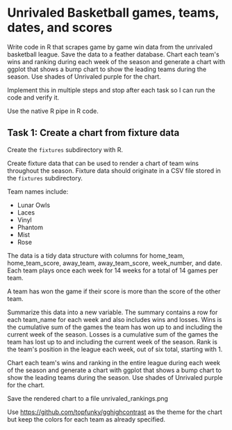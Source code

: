 # Unrivaled Basketball games, teams, dates, and scores

Write code in R that scrapes game by game win data from the unrivaled basketball league. Save the data to a feather database. Chart each team's wins and ranking during each week of the season and generate a chart with ggplot that shows a bump chart to show the leading teams during the season. Use shades of Unrivaled purple for the chart.

Implement this in multiple steps and stop after each task so I can run the code and verify it.

Use the native R pipe in R code.

## Task 1: Create a chart from fixture data

Create the `fixtures` subdirectory with R.

Create fixture data that can be used to render a chart of team wins throughout the season. Fixture data should originate in a CSV file stored in the `fixtures` subdirectory.

Team names include:

- Lunar Owls
- Laces
- Vinyl
- Phantom
- Mist
- Rose

The data is a tidy data structure with columns for home_team, home_team_score, away_team, away_team_score, week_number, and date. Each team plays once each week for 14 weeks for a total of 14 games per team.

A team has won the game if their score is more than the score of the other team.

Summarize this data into a new variable. The summary contains a row for each team_name for each week and also includes wins and losses. Wins is the cumulative sum of the games the team has won up to and including the current week of the season. Losses is a cumulative sum of the games the team has lost up to and including the current week of the season. Rank is the team's position in the league each week, out of six total, starting with 1.

Chart each team's wins and ranking in the entire league during each week of the season and generate a chart with ggplot that shows a bump chart to show the leading teams during the season. Use shades of Unrivaled purple for the chart.

Save the rendered chart to a file unrivaled_rankings.png

Use https://github.com/topfunky/gghighcontrast as the theme for the chart but keep the colors for each team as already specified.
